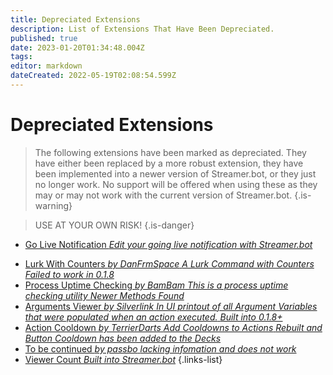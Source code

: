 ```yaml
---
title: Depreciated Extensions
description: List of Extensions That Have Been Depreciated.
published: true
date: 2023-01-20T01:34:48.004Z
tags: 
editor: markdown
dateCreated: 2022-05-19T02:08:54.599Z
---
```


# Depreciated Extensions
>The following extensions have been marked as depreciated.  They have either been replaced by a more robust extension, they have been implemented into a newer version of Streamer.bot, or they just no longer work.
No support will be offered when using these as they may or may not work with the current version of Streamer.bot.
{.is-warning}

>USE AT YOUR OWN RISK!
{.is-danger}

- [Go Live Notification *Edit your going live notification with Streamer.bot*](/extensions/go-live-notification)
* [Lurk With Counters *by DanFrmSpace* *A Lurk Command with Counters* *Failed to work in 0.1.8*](/depreciated/lurk-command-with-counters)
* [Process Uptime Checking *by BamBam* *This is a process uptime checking utility* *Newer Methods Found*](/depreciated/process-uptime-checking)
* [Arguments Viewer *by Silverlink* *In UI printout of all Argument Variables that were populated when an action executed.* *Built into 0.1.8+*](/depreciated/arguments-viewer)
* [Action Cooldown *by TerrierDarts* *Add Cooldowns to Actions* *Rebuilt and Button Cooldown has been added to the Decks*](/depreciated/actions-cooldown)
* [To be continued *by passbo* *lacking infomation and does not work*](/depreciated/to-be-continued/)
* [Viewer Count *Built into Streamer.bot*](/en/extensions/viewer-count-on-5-minute-update-cycle)
{.links-list}

